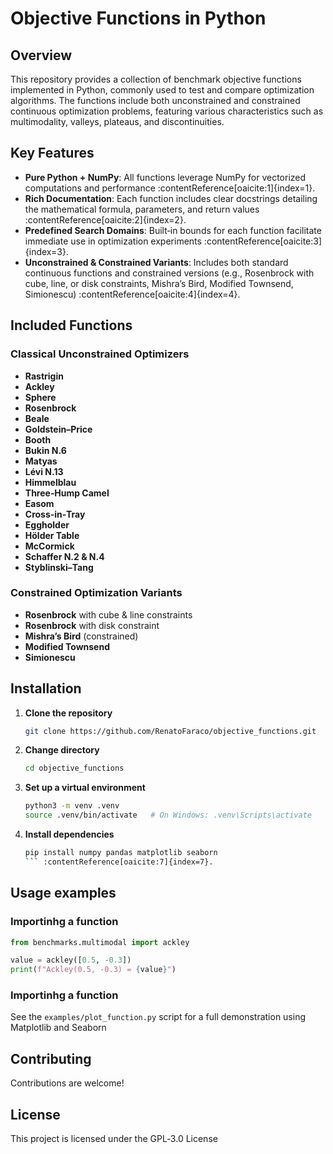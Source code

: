 # Objective Functions in Python
## Overview

This repository provides a collection of benchmark objective functions implemented in Python, commonly used to test and compare optimization algorithms. The functions include both unconstrained and constrained continuous optimization problems, featuring various characteristics such as multimodality, valleys, plateaus, and discontinuities.

## Key Features  
- **Pure Python + NumPy**: All functions leverage NumPy for vectorized computations and performance :contentReference[oaicite:1]{index=1}.  
- **Rich Documentation**: Each function includes clear docstrings detailing the mathematical formula, parameters, and return values :contentReference[oaicite:2]{index=2}.  
- **Predefined Search Domains**: Built‑in bounds for each function facilitate immediate use in optimization experiments :contentReference[oaicite:3]{index=3}.  
- **Unconstrained & Constrained Variants**: Includes both standard continuous functions and constrained versions (e.g., Rosenbrock with cube, line, or disk constraints, Mishra’s Bird, Modified Townsend, Simionescu) :contentReference[oaicite:4]{index=4}.  

## Included Functions  
### Classical Unconstrained Optimizers  
- **Rastrigin**  
- **Ackley**  
- **Sphere**  
- **Rosenbrock**  
- **Beale**  
- **Goldstein–Price**  
- **Booth**  
- **Bukin N.6**  
- **Matyas**  
- **Lévi N.13**  
- **Himmelblau**  
- **Three‑Hump Camel**  
- **Easom**  
- **Cross‑in‑Tray**  
- **Eggholder**  
- **Hölder Table**  
- **McCormick**  
- **Schaffer N.2 & N.4**  
- **Styblinski–Tang** 

### Constrained Optimization Variants  
- **Rosenbrock** with cube & line constraints  
- **Rosenbrock** with disk constraint  
- **Mishra’s Bird** (constrained)  
- **Modified Townsend**  
- **Simionescu**   

## Installation  
1. **Clone the repository**  
   ```bash
   git clone https://github.com/RenatoFaraco/objective_functions.git
   ```

2. **Change directory**
   ```bash
   cd objective_functions
   ```

3. **Set up a virtual environment**
   ```bash
   python3 -m venv .venv
   source .venv/bin/activate   # On Windows: .venv\Scripts\activate
   ```

4. **Install dependencies**
   ```bash 
   pip install numpy pandas matplotlib seaborn
   ``` :contentReference[oaicite:7]{index=7}.
   ```

## Usage examples

### Importinhg a function

   ```python 
   from benchmarks.multimodal import ackley

   value = ackley([0.5, -0.3])
   print(f"Ackley(0.5, -0.3) = {value}")
   ```

### Importinhg a function

See the `examples/plot_function.py` script for a full demonstration using Matplotlib and Seaborn

## Contributing

Contributions are welcome! 

## License

This project is licensed under the GPL‑3.0 License